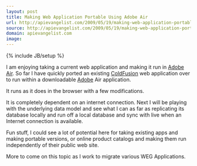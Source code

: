 ```yaml
---
layout: post
title: Making Web Application Portable Using Adobe Air
url: http://apievangelist.com/2009/05/19/making-web-application-portable-using-adobe-air/
source: http://apievangelist.com/2009/05/19/making-web-application-portable-using-adobe-air/
domain: apievangelist.com
image: 
---
```

{% include JB/setup %}<p>I am enjoying taking a current web application and making it run in <a class="zem_slink" title="Adobe Integrated Runtime" rel="homepage" href="http://www.adobe.com/products/air/">Adobe Air</a>. So far I have quickly ported an existing <a class="zem_slink" title="ColdFusion" rel="homepage" href="http://www.adobe.com/products/coldfusion">ColdFusion</a> web application over to run within a downloadable <a class="zem_slink" title="Adobe Systems" rel="homepage" href="http://www.adobe.com/">Adobe</a> Air application.<p></p>
It runs as it does in the browser with a few modifications.<p></p>
It is completely dependent on an internet connection. Next I will be playing with the underlying data model and see what I can as far as replicating its database locally and run off a local database and sync with live when an Internet connection is available.<p></p>
Fun stuff, I could see a lot of potential here for taking existing apps and making portable versions, or online product catalogs and making them run independently of their public web site.<p></p>
More to come on this topic as I work to migrate various WEG Applications.
</p>
